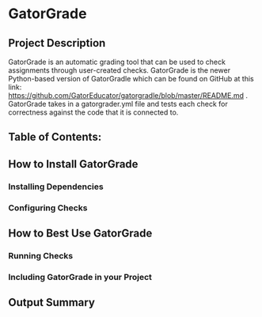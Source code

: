 # GatorGrade

## Project Description

GatorGrade is an automatic grading tool that can be used to check assignments through user-created checks. GatorGrade is the newer Python-based version of GatorGradle which can be found on GitHub at this link: https://github.com/GatorEducator/gatorgradle/blob/master/README.md . GatorGrade takes in a gatorgrader.yml file and tests each check for correctness against the code that it is connected to.

## Table of Contents:

## How to Install GatorGrade

### Installing Dependencies

### Configuring Checks

## How to Best Use GatorGrade

### Running Checks

### Including GatorGrade in your Project

## Output Summary
